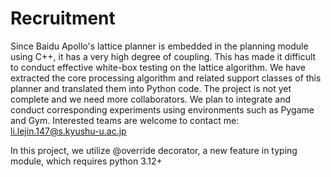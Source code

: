 # Recruitment
Since Baidu Apollo's lattice planner is embedded in the planning module using C++, it has a very high degree of coupling. 
This has made it difficult to conduct effective white-box testing on the lattice algorithm. We have extracted the core
processing algorithm and related support classes of this planner and translated them into Python code. The project is
not yet complete and we need more collaborators. We plan to integrate and conduct corresponding experiments using environments 
such as Pygame and Gym. Interested teams are welcome to contact me: li.lejin.147@s.kyushu-u.ac.jp

In this project, we utilize @override decorator, a new feature in typing module, which requires python 3.12+